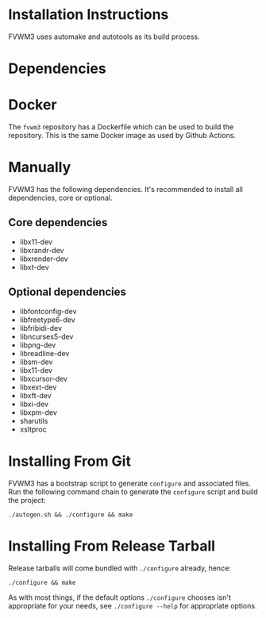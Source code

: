 Installation Instructions
=========================

FVWM3 uses automake and autotools as its build process.

Dependencies
============

Docker
======

The `fvwm3` repository has a Dockerfile which can be used to build the
repository.  This is the same Docker image as used by Github Actions.

Manually
========

FVWM3 has the following dependencies.  It's recommended to install all
dependencies, core or optional.

## Core dependencies

* libx11-dev
* libxrandr-dev
* libxrender-dev
* libxt-dev

## Optional dependencies

* libfontconfig-dev
* libfreetype6-dev
* libfribidi-dev
* libncurses5-dev
* libpng-dev
* libreadline-dev
* libsm-dev
* libx11-dev
* libxcursor-dev
* libxext-dev
* libxft-dev
* libxi-dev
* libxpm-dev
* sharutils
* xsltproc

Installing From Git
===================

FVWM3 has a bootstrap script to generate `configure` and associated files.
Run the following command chain to generate the `configure` script and build
the project:

```
./autogen.sh && ./configure && make
```

Installing From Release Tarball
===============================

Release tarballs will come bundled with `./configure` already, hence:

```
./configure && make
```

As with most things, if the default options `./configure` chooses isn't
appropriate for your needs, see `./configure --help` for appropriate options.

